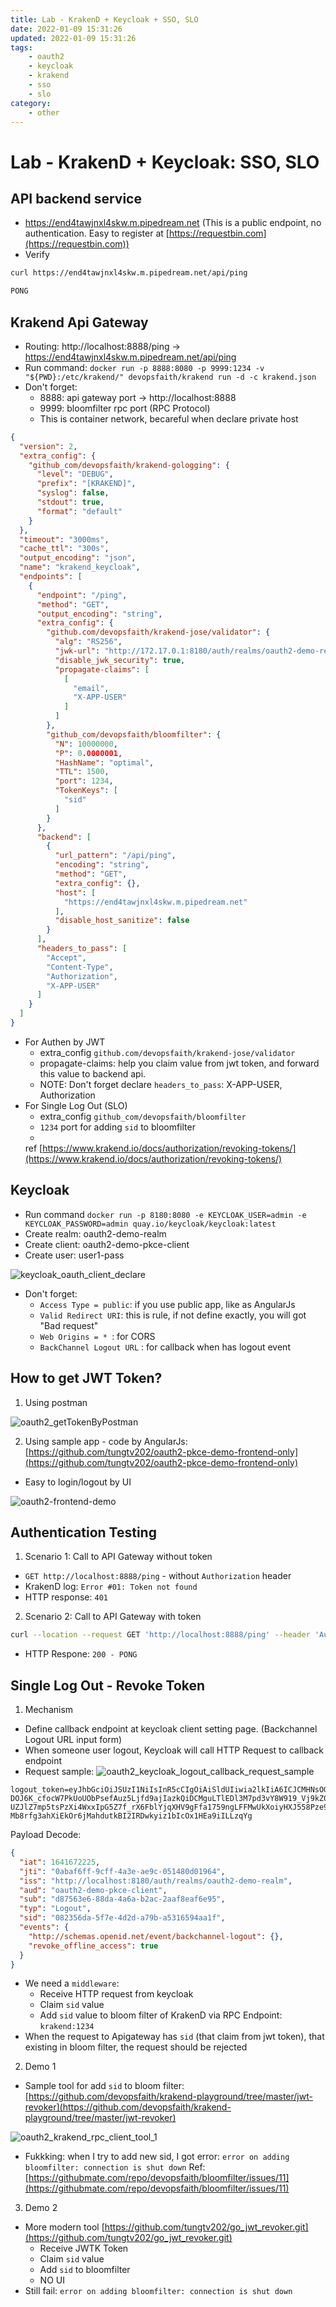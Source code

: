 ```yaml
---
title: Lab - KrakenD + Keycloak + SSO, SLO
date: 2022-01-09 15:31:26
updated: 2022-01-09 15:31:26
tags:
    - oauth2
    - keycloak
    - krakend
    - sso
    - slo
category: 
    - other
---
```


# Lab - KrakenD + Keycloak: SSO, SLO

## API backend service

- https://end4tawjnxl4skw.m.pipedream.net (This is a public endpoint, no authentication. Easy to register
  at [https://requestbin.com](https://requestbin.com))
- Verify

```bash
curl https://end4tawjnxl4skw.m.pipedream.net/api/ping

PONG
```

## Krakend Api Gateway

- Routing: http://localhost:8888/ping -> https://end4tawjnxl4skw.m.pipedream.net/api/ping
- Run
  command: `docker run -p 8888:8080 -p 9999:1234 -v "${PWD}:/etc/krakend/" devopsfaith/krakend run -d -c krakend.json`
- Don't forget:
    - 8888: api gateway port -> http://localhost:8888
    - 9999: bloomfilter rpc port (RPC Protocol)
    - This is container network, becareful when declare private host

```json
{
  "version": 2,
  "extra_config": {
    "github_com/devopsfaith/krakend-gologging": {
      "level": "DEBUG",
      "prefix": "[KRAKEND]",
      "syslog": false,
      "stdout": true,
      "format": "default"
    }
  },
  "timeout": "3000ms",
  "cache_ttl": "300s",
  "output_encoding": "json",
  "name": "krakend_keycloak",
  "endpoints": [
    {
      "endpoint": "/ping",
      "method": "GET",
      "output_encoding": "string",
      "extra_config": {
        "github.com/devopsfaith/krakend-jose/validator": {
          "alg": "RS256",
          "jwk-url": "http://172.17.0.1:8180/auth/realms/oauth2-demo-realm/protocol/openid-connect/certs",
          "disable_jwk_security": true,
          "propagate-claims": [
            [
              "email",
              "X-APP-USER"
            ]
          ]
        },
        "github_com/devopsfaith/bloomfilter": {
          "N": 10000000,
          "P": 0.0000001,
          "HashName": "optimal",
          "TTL": 1500,
          "port": 1234,
          "TokenKeys": [
            "sid"
          ]
        }
      },
      "backend": [
        {
          "url_pattern": "/api/ping",
          "encoding": "string",
          "method": "GET",
          "extra_config": {},
          "host": [
            "https://end4tawjnxl4skw.m.pipedream.net"
          ],
          "disable_host_sanitize": false
        }
      ],
      "headers_to_pass": [
        "Accept",
        "Content-Type",
        "Authorization",
        "X-APP-USER"
      ]
    }
  ]
}
```

- For Authen by JWT
    - extra_config `github.com/devopsfaith/krakend-jose/validator`
    - propagate-claims: help you claim value from jwt token, and forward this value to backend api.
    - NOTE: Don't forget declare `headers_to_pass`: X-APP-USER, Authorization
- For Single Log Out (SLO)
    - extra_config `github_com/devopsfaith/bloomfilter`
    - `1234` port for adding `sid` to bloomfilter
    -
  ref [https://www.krakend.io/docs/authorization/revoking-tokens/](https://www.krakend.io/docs/authorization/revoking-tokens/)

## Keycloak

- Run
  command `docker run -p 8180:8080 -e KEYCLOAK_USER=admin -e KEYCLOAK_PASSWORD=admin quay.io/keycloak/keycloak:latest`
- Create realm: oauth2-demo-realm
- Create client: oauth2-demo-pkce-client
- Create user: user1-pass

![keycloak_oauth_client_declare](https://tungexplorer.s3.ap-southeast-1.amazonaws.com/oauth2/keycloak_oauth_client_declare.png)

- Don't forget:
    - `Access Type = public`: if you use public app, like as AngularJs
    - `Valid Redirect URI`: this is rule, if not define exactly, you will got "Bad request"
    - `Web Origins = * `: for CORS
    - `BackChannel Logout URL` : for callback when has logout event

## How to get JWT Token?

1. Using postman

![oauth2_getTokenByPostman](https://tungexplorer.s3.ap-southeast-1.amazonaws.com/oauth2/oauth2_getTokenByPostman.png)

2. Using sample app - code by
   AngularJs: [https://github.com/tungtv202/oauth2-pkce-demo-frontend-only](https://github.com/tungtv202/oauth2-pkce-demo-frontend-only)

- Easy to login/logout by UI

![oauth2-frontend-demo](https://tungexplorer.s3.ap-southeast-1.amazonaws.com/oauth2/oauth2-frontend-demo.png)

## Authentication Testing

1. Scenario 1: Call to API Gateway without token

- `GET http://localhost:8888/ping` - without `Authorization` header
- KrakenD log: `Error #01: Token not found`
- HTTP response: `401`

2. Scenario 2: Call to API Gateway with token

```bash
curl --location --request GET 'http://localhost:8888/ping' --header 'Authorization: Bearer eyJhbGciOiJSUzI1NiIsInR5cCIgOiAiSldUIiwia...'
```

- HTTP Respone: `200 - PONG`

## Single Log Out - Revoke Token

1. Mechanism

- Define callback endpoint at keycloak client setting page. (Backchannel Logout URL input form)
- When someone user logout, Keycloak will call HTTP Request to callback endpoint
- Request sample:
  ![oauth2_keycloak_logout_callback_request_sample](https://tungexplorer.s3.ap-southeast-1.amazonaws.com/oauth2/oauth2_keycloak_logout_callback_request_sample.png)

```
logout_token=eyJhbGciOiJSUzI1NiIsInR5cCIgOiAiSldUIiwia2lkIiA6ICJCMHNsOGpwaUtMMmZyR1lMaWNHTEZURFptTVJWRVVlT01Dcmg0QTNhSG9FIn0.eyJpYXQiOjE2NDE2NzIyMjUsImp0aSI6IjBhYmFmNmZmLTljZmYtNGEzZS1hZTljLTA1MTQ4MGQwMTk2NCIsImlzcyI6Imh0dHA6Ly9sb2NhbGhvc3Q6ODE4MC9hdXRoL3JlYWxtcy9vYXV0aDItZGVtby1yZWFsbSIsImF1ZCI6Im9hdXRoMi1kZW1vLXBrY2UtY2xpZW50Iiwic3ViIjoiZDg3NTYzZTYtODhkYS00YTZhLWIyYWMtMmFhZjhlYWY2ZTk1IiwidHlwIjoiTG9nb3V0Iiwic2lkIjoiMDgyMzU2ZGEtNWY3ZS00ZDJkLWE3OWItYTUzMTY1OTRhYTFmIiwiZXZlbnRzIjp7Imh0dHA6Ly9zY2hlbWFzLm9wZW5pZC5uZXQvZXZlbnQvYmFja2NoYW5uZWwtbG9nb3V0Ijp7fSwicmV2b2tlX29mZmxpbmVfYWNjZXNzIjp0cnVlfX0.FeykAYZZj4ehS_43Xjmge7t0mUPyUx8TCcvT8tA32n8eZWbpG5zRRcgR67Lm0CJiKOCwoug4rzHND-DOJ6K_cfocW7PkUoUObPsefAuz5Ljfd9ajIazkQiDCMguLTlEDl3M7pd3vY8W919_Vj9kZ0Or2-UZJlZ7mp5tsPzXi4WxxIpG5Z7f_rX6FblYjqXHV9gFfa1759ngLFFMwUkXoiyHXJ558Pze9RRIjqxbegm8tYWQmGcZxFpdneTWFLFgB2FRT6r2qtwJ76WAT_F8YgO2t76s62hf-Mb8rfg3ahXiEkOr6jMahdutkBI2IRDwkyiz1bIcOx1HEa9iILLzqYg
```

Payload Decode:

```json
{
  "iat": 1641672225,
  "jti": "0abaf6ff-9cff-4a3e-ae9c-051480d01964",
  "iss": "http://localhost:8180/auth/realms/oauth2-demo-realm",
  "aud": "oauth2-demo-pkce-client",
  "sub": "d87563e6-88da-4a6a-b2ac-2aaf8eaf6e95",
  "typ": "Logout",
  "sid": "082356da-5f7e-4d2d-a79b-a5316594aa1f",
  "events": {
    "http://schemas.openid.net/event/backchannel-logout": {},
    "revoke_offline_access": true
  }
}
```

- We need a `middleware`:
    - Receive HTTP request from keycloak
    - Claim `sid` value
    - Add `sid` value to bloom filter of KrakenD via RPC Endpoint: `krakend:1234`
- When the request to Apigateway has `sid` (that claim from jwt token), that existing in bloom filter, the request should be rejected

2. Demo 1

- Sample tool for add `sid` to bloom
  filter: [https://github.com/devopsfaith/krakend-playground/tree/master/jwt-revoker](https://github.com/devopsfaith/krakend-playground/tree/master/jwt-revoker)

![oauth2_krakend_rpc_client_tool_1](https://tungexplorer.s3.ap-southeast-1.amazonaws.com/oauth2/oauth2_krakend_rpc_client_tool_1.png)

- Fukkking: when I try to add new sid, I got error: `error on adding bloomfilter: connection is shut down`
  Ref: [https://githubmate.com/repo/devopsfaith/bloomfilter/issues/11](https://githubmate.com/repo/devopsfaith/bloomfilter/issues/11)


3. Demo 2

- More modern tool [https://github.com/tungtv202/go_jwt_revoker.git](https://github.com/tungtv202/go_jwt_revoker.git)
    - Receive JWTK Token
    - Claim `sid` value
    - Add `sid` to bloomfilter
    - NO UI
- Still fail: `error on adding bloomfilter: connection is shut down` 
